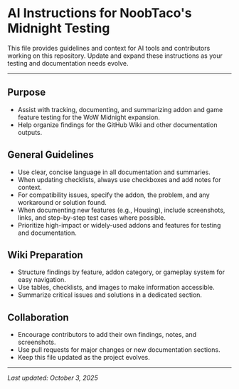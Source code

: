 # AI Instructions for NoobTaco's Midnight Testing

This file provides guidelines and context for AI tools and contributors working on this repository. Update and expand these instructions as your testing and documentation needs evolve.

---

## Purpose
- Assist with tracking, documenting, and summarizing addon and game feature testing for the WoW Midnight expansion.
- Help organize findings for the GitHub Wiki and other documentation outputs.

## General Guidelines
- Use clear, concise language in all documentation and summaries.
- When updating checklists, always use checkboxes and add notes for context.
- For compatibility issues, specify the addon, the problem, and any workaround or solution found.
- When documenting new features (e.g., Housing), include screenshots, links, and step-by-step test cases where possible.
- Prioritize high-impact or widely-used addons and features for testing and documentation.

## Wiki Preparation
- Structure findings by feature, addon category, or gameplay system for easy navigation.
- Use tables, checklists, and images to make information accessible.
- Summarize critical issues and solutions in a dedicated section.

## Collaboration
- Encourage contributors to add their own findings, notes, and screenshots.
- Use pull requests for major changes or new documentation sections.
- Keep this file updated as the project evolves.

---

*Last updated: October 3, 2025*
